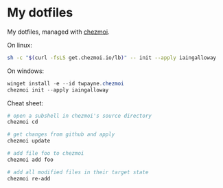 # My dotfiles

My dotfiles, managed with [chezmoi](https://www.chezmoi.io/).

On linux:

```bash
sh -c "$(curl -fsLS get.chezmoi.io/lb)" -- init --apply iaingalloway
```

On windows:

```powershell
winget install -e --id twpayne.chezmoi
chezmoi init --apply iaingalloway
```

Cheat sheet:

```bash
# open a subshell in chezmoi's source directory
chezmoi cd

# get changes from github and apply
chezmoi update

# add file foo to chezmoi
chezmoi add foo

# add all modified files in their target state
chezmoi re-add
```
